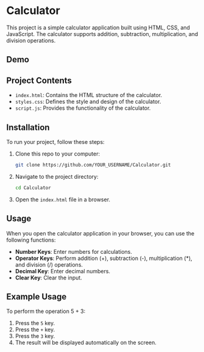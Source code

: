 # Calculator
This project is a simple calculator application built using HTML, CSS, and JavaScript. The calculator supports addition, subtraction, multiplication, and division operations.

## Demo

## Project Contents
- `index.html`: Contains the HTML structure of the calculator.
- `styles.css`: Defines the style and design of the calculator.
- `script.js`: Provides the functionality of the calculator.

## Installation
To run your project, follow these steps:

1. Clone this repo to your computer:

    ```bash
    git clone https://github.com/YOUR_USERNAME/Calculator.git
    ```

2. Navigate to the project directory:

    ```bash
    cd Calculator
    ```

3. Open the `index.html` file in a browser.

## Usage
When you open the calculator application in your browser, you can use the following functions:

- **Number Keys**: Enter numbers for calculations.
- **Operator Keys**: Perform addition (+), subtraction (-), multiplication (*), and division (/) operations.
- **Decimal Key**: Enter decimal numbers.
- **Clear Key**: Clear the input.

## Example Usage
To perform the operation 5 + 3:
1. Press the `5` key.
2. Press the `+` key.
3. Press the `3` key.
4. The result will be displayed automatically on the screen.
